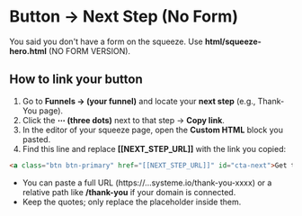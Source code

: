 # Button → Next Step (No Form)

You said you don't have a form on the squeeze. Use **html/squeeze-hero.html** (NO FORM VERSION).

## How to link your button
1) Go to **Funnels → (your funnel)** and locate your **next step** (e.g., Thank-You page).
2) Click the **⋯ (three dots)** next to that step → **Copy link**.
3) In the editor of your squeeze page, open the **Custom HTML** block you pasted.
4) Find this line and replace **[[NEXT_STEP_URL]]** with the link you copied:

```html
<a class="btn btn-primary" href="[[NEXT_STEP_URL]]" id="cta-next">Get the Free Starter Stack</a>
```

- You can paste a full URL (https://...systeme.io/thank-you-xxxx) or a relative path like **/thank-you** if your domain is connected.
- Keep the quotes; only replace the placeholder inside them.
